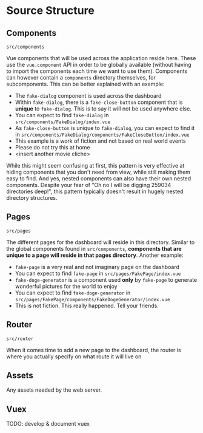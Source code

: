 # Source Structure

## Components

`src/components`

Vue components that will be used across the application reside here. These use the `vue.component` API in order to be globally available (without having to import the components each time we want to use them). Components can however contain a `components` directory themselves, for subcomponents. This can be better explained with an example:

- The `fake-dialog` component is used across the dashboard
- Within `fake-dialog`, there is a `fake-close-button` component that is **unique** to `fake-dialog`. This is to say it will not be used anywhere else.
- You can expect to find `fake-dialog` in `src/components/FakeDialog/index.vue`
- As `fake-close-button` is unique to `fake-dialog`, you can expect to find it in `src/components/FakeDialog/components/FakeCloseButton/index.vue`
- This example is a work of fiction and not based on real world events
- Please do not try this at home
- \<insert another movie cliche\>

While this might seem confusing at first, this pattern is very effective at hiding components that you don't need from view, while still making them easy to find. And yes, nested components can also have their own nested components. Despite your fear of "Oh no I will be digging 259034 directories deep!", this pattern typically doesn't result in hugely nested directory structures.

## Pages

`src/pages`

The different pages for the dashboard will reside in this directory. Similar to the global components found in `src/components`, **components that are unique to a page will reside in that pages directory**. Another example:

- `fake-page` is a very real and not imaginary page on the dashboard
- You can expect to find `fake-page` in `src/pages/FakePage/index.vue`
- `fake-doge-generator` is a component used **only** by `fake-page` to generate wonderful pictures for the world to enjoy
- You can expect to find `fake-doge-generator` in `src/pages/FakePage/components/FakeDogeGenerator/index.vue`
- This is not fiction. This really happened. Tell your friends.

## Router

`src/router`

When it comes time to add a new page to the dashboard, the router is where you actually specify on what route it will live on

## Assets

Any assets needed by the web server.

## Vuex

TODO: develop & document vuex
